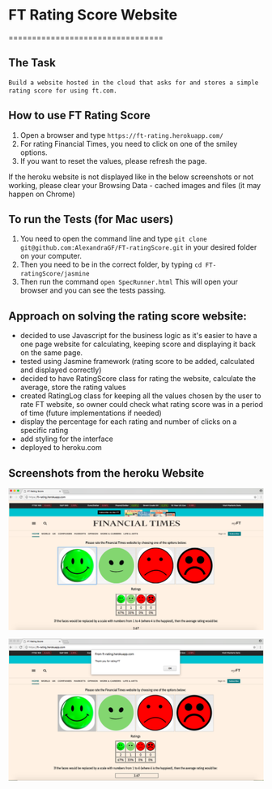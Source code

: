 # FT Rating Score Website
=================================

## The Task

```
Build a website hosted in the cloud that asks for and stores a simple rating score for using ft.com.
```

## How to use FT Rating Score

1. Open a browser and type ``` https://ft-rating.herokuapp.com/ ```
2. For rating Financial Times, you need to click on one of the smiley options.
3. If you want to reset the values, please refresh the page.

If the heroku website is not displayed like in the below screenshots or not working, please clear your Browsing Data - cached images and files (it may happen on Chrome)

## To run the Tests (for Mac users)

1. You need to open the command line and type ``` git clone git@github.com:AlexandraGF/FT-ratingScore.git ``` in your desired folder on your computer.
2. Then you need to be in the correct folder, by typing ``` cd FT-ratingScore/jasmine ```
3. Then run the command ``` open SpecRunner.html ``` This will open your browser and you can see the tests passing.

## Approach on solving the rating score website:

 - decided to use Javascript for the business logic as it's easier to have a one page website for calculating, keeping score and displaying it back on the same page.
 - tested using Jasmine framework (rating score to be added, calculated and displayed correctly)
 - decided to have RatingScore class for rating the website, calculate the average, store the rating values
 - created RatingLog class for keeping all the values chosen by the user to rate FT website, so owner could check what rating score was in a period of time (future implementations if needed)
 - display the percentage for each rating and number of clicks on a specific rating
 - add styling for the interface
 - deployed to heroku.com

## Screenshots from the heroku Website

 ![alt tag](public/Rating_page.png)

 ![alt tag](public/thank_you.png)
